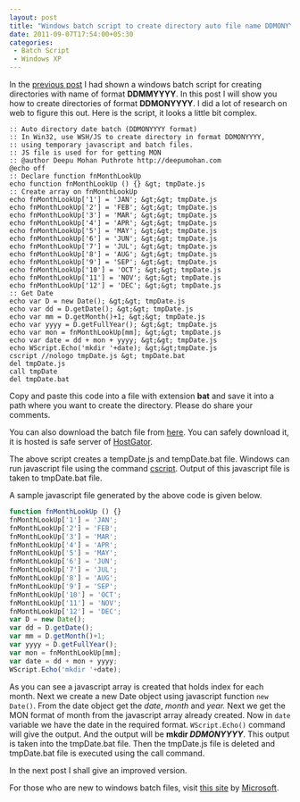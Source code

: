 ```yaml
---
layout: post
title: "Windows batch script to create directory auto file name DDMONYYYY with the help of javascript"
date: 2011-09-07T17:54:00+05:30
categories:
 - Batch Script
 - Windows XP
---
```


In the <a href="tech/2011/09/07/windows-batch-script-to-create/">previous post</a> I had shown a windows batch script for creating directories with name of format <b>DDMMYYYY</b>. In this post I will show you how to create directories of format <b>DDMONYYYY</b>. I did a lot of research on web to figure this out. Here is the script, it looks a little bit complex.

```
:: Auto directory date batch (DDMONYYYY format)
:: In Win32, use WSH/JS to create directory in format DDMONYYYY,
:: using temporary javascript and batch files.
:: JS file is used for for getting MON
:: @author Deepu Mohan Puthrote http://deepumohan.com
@echo off
:: Declare function fnMonthLookUp
echo function fnMonthLookUp () {} &gt; tmpDate.js
:: Create array on fnMonthLookUp
echo fnMonthLookUp['1'] = 'JAN'; &gt;&gt; tmpDate.js
echo fnMonthLookUp['2'] = 'FEB'; &gt;&gt; tmpDate.js
echo fnMonthLookUp['3'] = 'MAR'; &gt;&gt; tmpDate.js
echo fnMonthLookUp['4'] = 'APR'; &gt;&gt; tmpDate.js
echo fnMonthLookUp['5'] = 'MAY'; &gt;&gt; tmpDate.js
echo fnMonthLookUp['6'] = 'JUN'; &gt;&gt; tmpDate.js
echo fnMonthLookUp['7'] = 'JUL'; &gt;&gt; tmpDate.js
echo fnMonthLookUp['8'] = 'AUG'; &gt;&gt; tmpDate.js
echo fnMonthLookUp['9'] = 'SEP'; &gt;&gt; tmpDate.js
echo fnMonthLookUp['10'] = 'OCT'; &gt;&gt; tmpDate.js
echo fnMonthLookUp['11'] = 'NOV'; &gt;&gt; tmpDate.js
echo fnMonthLookUp['12'] = 'DEC'; &gt;&gt; tmpDate.js
:: Get Date
echo var D = new Date(); &gt;&gt; tmpDate.js
echo var dd = D.getDate(); &gt;&gt; tmpDate.js
echo var mm = D.getMonth()+1; &gt;&gt; tmpDate.js
echo var yyyy = D.getFullYear(); &gt;&gt; tmpDate.js
echo var mon = fnMonthLookUp[mm]; &gt;&gt; tmpDate.js
echo var date = dd + mon + yyyy; &gt;&gt; tmpDate.js
echo WScript.Echo('mkdir '+date); &gt;&gt;tmpDate.js
cscript //nologo tmpDate.js &gt; tmpDate.bat
del tmpDate.js
call tmpDate
del tmpDate.bat
```

Copy and paste this code into a file with extension <b>bat</b> and save it into a path where you want to create the directory. Please do share your comments.

You can also download the batch file from <a href="http://files.deepumohan.com/winbatch/DDMONYYYY.bat"> here</a>. You can safely download it, it is hosted is safe server of <a href="http://secure.hostgator.com/%7Eaffiliat/cgi-bin/affiliates/clickthru.cgi?id=deepumohanp">HostGator</a>.

The above script creates a tempDate.js and tempDate.bat file. Windows can run javascript file using the command <a href="http://technet.microsoft.com/en-us/library/bb490887.aspx">cscript</a>. Output of this javascript file is taken to tmpDate.bat file.

A sample javascript file generated by the above code is given below.

```js
function fnMonthLookUp () {}
fnMonthLookUp['1'] = 'JAN';
fnMonthLookUp['2'] = 'FEB';
fnMonthLookUp['3'] = 'MAR';
fnMonthLookUp['4'] = 'APR';
fnMonthLookUp['5'] = 'MAY';
fnMonthLookUp['6'] = 'JUN';
fnMonthLookUp['7'] = 'JUL';
fnMonthLookUp['8'] = 'AUG';
fnMonthLookUp['9'] = 'SEP';
fnMonthLookUp['10'] = 'OCT';
fnMonthLookUp['11'] = 'NOV';
fnMonthLookUp['12'] = 'DEC';
var D = new Date();
var dd = D.getDate();
var mm = D.getMonth()+1;
var yyyy = D.getFullYear();
var mon = fnMonthLookUp[mm];
var date = dd + mon + yyyy;
WScript.Echo('mkdir '+date);
```

As you can see a javascript array is created that holds index for each month. Next we create a new Date object using javascript function <code>new Date()</code>. From the date object get the <i>date</i>, <i>month</i> and <i>year.</i>&nbsp;Next we get the MON format of month from the javascript array already created. Now in <code>date</code> variable we have the date in the required format. <code>WScript.Echo()</code> command will give the output. And the output will be <b>mkdir <i>DDMONYYYY</i></b>. This output is taken into the tmpDate.bat file. Then the tmpDate.js file is deleted and tmpDate.bat file is executed using the call command.

In the next post I shall give an improved version.

For those who are new to windows batch files, visit&nbsp;<a href="http://www.microsoft.com/resources/documentation/windows/xp/all/proddocs/en-us/batch.mspx?mfr=true">this site</a>&nbsp;by&nbsp;<a href="http://www.microsoft.com/resources/documentation/windows/xp/all/proddocs/en-us/batch.mspx?mfr=true">Microsoft</a>.

